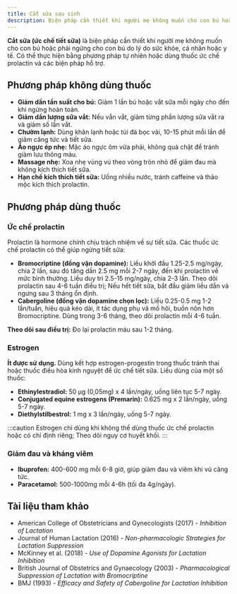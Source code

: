 ```yaml
---
title: Cắt sữa sau sinh
description: Biện pháp cần thiết khi người mẹ không muốn cho con bú hoặc phải ngừng cho con bú do lý do sức khỏe.
---
```


**Cắt sữa (ức chế tiết sữa)** là biện pháp cần thiết khi người mẹ không muốn cho con bú hoặc phải ngừng cho con bú do lý do sức khỏe, cá nhân hoặc y tế. Có thể thực hiện bằng phương pháp tự nhiên hoặc dùng thuốc ức chế prolactin và các biện pháp hỗ trợ.

## Phương pháp không dùng thuốc

- **Giảm dần tần suất cho bú:** Giảm 1 lần bú hoặc vắt sữa mỗi ngày cho đến khi ngừng hoàn toàn.
- **Giảm dần lượng sữa vắt:** Nếu vẫn vắt, giảm từng phần lượng sữa vắt ra và giảm số lần vắt.
- **Chườm lạnh:** Dùng khăn lạnh hoặc túi đá bọc vải, 10-15 phút mỗi lần để giảm căng tức và tiết sữa.
- **Áo ngực ép nhẹ:** Mặc áo ngực ôm vừa phải, không quá chặt để tránh giảm lưu thông máu.
- **Massage nhẹ:** Xoa nhẹ vùng vú theo vòng tròn nhỏ để giảm đau mà không kích thích tiết sữa.
- **Hạn chế kích thích tiết sữa:** Uống nhiều nước, tránh caffeine và thảo mộc kích thích prolactin.

## Phương pháp dùng thuốc

### Ức chế prolactin

Prolactin là hormone chính chịu trách nhiệm về sự tiết sữa. Các thuốc ức chế prolactin có thể giúp ngừng tiết sữa:

- **Bromocriptine (đồng vận dopamine):** Liều khởi đầu 1.25-2.5 mg/ngày, chia 2 lần, sau đó tăng dần 2.5 mg mỗi 2-7 ngày, đến khi prolactin về mức bình thường. Liều duy trì 2.5-15 mg/ngày, chia 2-3 lần. Theo dõi prolactin sau 4-6 tuần điều trị; Nếu hết tiết sữa, bắt đầu giảm liều dần và ngưng sau 3 tháng ổn định.
- **Cabergoline (đồng vận dopamine chọn lọc):** Liều 0.25-0.5 mg 1-2 lần/tuần, hiệu quả kéo dài, ít tác dụng phụ vã mồ hôi, buồn nôn hơn Bromocriptine. Dùng trong 3-6 tháng, theo dõi prolactin mỗi 4-6 tuần.

**Theo dõi sau điều trị:** Đo lại prolactin máu sau 1-2 tháng.

### Estrogen

**Ít được sử dụng.** Dùng kết hợp estrogen-progestin trong thuốc tránh thai hoặc thuốc điều hòa kinh nguyệt để ức chế tiết sữa. Liều dùng của một số thuốc:

- **Ethinylestradiol:** 50 µg (0,05mg) x 4 lần/ngày, uống liên tục 5-7 ngày.
- **Conjugated equine estrogens (Premarin):** 0.625 mg x 2 lần/ngày, uống 5-7 ngày.
- **Diethylstilbestrol:** 1 mg x 3 lần/ngày, uống 5-7 ngày.

:::caution
Estrogen chỉ dùng khi không thể dùng thuốc ức chế prolactin hoặc có chỉ định riêng; Theo dõi nguy cơ huyết khối.
:::

### Giảm đau và kháng viêm

- **Ibuprofen:** 400-600 mg mỗi 6-8 giờ, giúp giảm đau và viêm khi vú căng tức.
- **Paracetamol:** 500-1000mg mỗi 4-6h (tối đa 4g/ngày).

## Tài liệu tham khảo

- American College of Obstetricians and Gynecologists (2017) - _Inhibition of Lactation_
- Journal of Human Lactation (2016) - _Non-pharmacologic Strategies for Lactation Suppression_
- McKinney et al. (2018) - _Use of Dopamine Agonists for Lactation Inhibition_
- British Journal of Obstetrics and Gynaecology (2003) - _Pharmacological Suppression of Lactation with Bromocriptine_
- BMJ (1993) - _Efficacy and Safety of Cabergoline for Lactation Inhibition_
